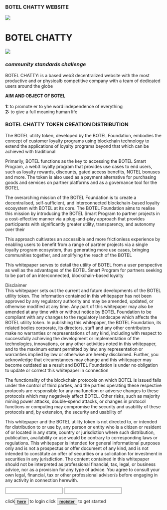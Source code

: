 <html>
 <head>
  <title></title>
  <link rel="stylesheet" href="style.css">
  <script>
   
  </script>
 </head>
 <body>
 <h3>BOTEL CHATTY WEBSITE</h3>
 <img src="//Facebook.logo.com">
  <h1>BOTEL CHATTY</h1>
  <img src="#">
  <h3><em><strong>community standards challenge</strong></em></h3>
   <p>BOTEL CHATTY: is a based web3 decentralized website with the most productive and or physicalb competitive company with a team of dedicated users around the globe</p>
   <p> <strong>AIM AND OBJECT OF BOTEL</strong><br><br><strong>1:</strong> to promote er to yhe word independence of everything<br><strong>2:</strong> to give a full meaning human life</p>
   <h3><strong>BOTEL CHATTY TOKEN CREATION DISTRIBUTION</strong></h3>
   <div><p>The BOTEL utility token, developed by the BOTEL Foundation, embodies the concept of customer loyalty programs using blockchain technology to extend the applications of loyalty programs beyond that which can be achieved with traditional </p>

<p>Primarily, BOTEL functions as the key to accessing the BOTEL Smart Program, a web3 loyalty program that provides use cases to end users, such as loyalty rewards, discounts, gated access benefits, NOTEL bonuses and more. The token is also used as a payment alternative for purchasing goods and services on partner platforms and as a governance tool for the BOTEL </p>

<p>The overarching mission of the BOTEL Foundation is to create a decentralised, self-sufficient, and interconnected blockchain-based loyalty ecosystem with BOTEL at its core. The BOTEL Foundation aims to realise this mission by introducing the BOTEL Smart Program to partner projects in a cost-effective manner via a plug-and-play approach that provides participants with significantly greater utility, transparency, and autonomy over their </p>

<p>This approach cultivates an accessible and more frictionless experience by enabling users to benefit from a range of partner projects via a single loyalty program ecosystem, thus generating more use cases, bringing communities together, and amplifying the reach of the BOTEL </p>

<p>This whitepaper serves to detail the utility of BOTEL from a user perspective as well as the advantages of the BOTEL Smart Program for partners seeking to be part of an interconnected, blockchain-based loyalty </p>

<p>Disclaimer<br>
This whitepaper sets out the current and future developments of the BOTEL utility token. The information contained in this whitepaper has not been approved by any regulatory authority and may be amended, updated, or otherwise modified at any time. Any part of this whitepaper may also be amended at any time with or without notice by BOTEL Foundation to be compliant with any changes to the regulatory landscape which affects the BOTEL utility token. In publishing this whitepaper, the BOTEL Foundation, its related bodies corporate, its directors, staff and any other contributors make no warranties or representations of any kind, including with respect to successfully achieving the development or implementation of the technologies, innovations, or any other activities noted in this whitepaper, and to the maximum extent permitted by law, any representation or warranties implied by law or otherwise are hereby disclaimed. Further, you acknowledge that circumstances may change and this whitepaper may become outdated as a result and BOTEL Foundation is under no obligation to update or correct this whitepaper in connection </p>

<p>The functionality of the blockchain protocols on which BOTEL is issued falls under the control of third parties, and the parties operating these respective protocols are responsible for any malfunction or adverse changes to these protocols which may negatively affect BOTEL. Other risks, such as majority mining power attacks, double-spend attacks, or changes in protocol functions or computing may compromise the security and usability of these protocols and, by extension, the security and usability of </p>

<p>This whitepaper and the BOTEL utility token is not directed to, or intended for distribution to or use by, any person or entity who is a citizen or resident of or located in any state, country or jurisdiction where such distribution, publication, availability or use would be contrary to corresponding laws or regulations. This whitepaper is intended for general informational purposes only and is not a prospectus or offer document of any kind, and is not intended to constitute an offer of securities or a solicitation for investment in securities in any jurisdiction. The content contained in this whitepaper should not be interpreted as professional financial, tax, legal, or business advice, nor as a provision for any type of advice. You agree to consult your own legal, financial, tax or other professional advisor/s before engaging in any activity in connection herewith.</p></div>
   <input >
   <input>
    <p> click<button><strong><a href="https://www.facebook.fom/id/login">here</a></strong></button> to login click <button><strong><a href="https://www.facebook.com/register">register</a></strong></button> to get started</p>
 </body>
</html>
